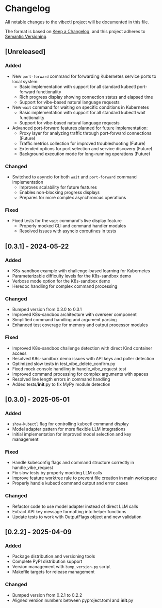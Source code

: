 # Changelog

All notable changes to the vibectl project will be documented in this file.

The format is based on [Keep a Changelog](https://keepachangelog.com/en/1.0.0/),
and this project adheres to [Semantic Versioning](https://semver.org/spec/v2.0.0.html).

## [Unreleased]

### Added
- New `port-forward` command for forwarding Kubernetes service ports to local system
  - Basic implementation with support for all standard kubectl port-forward functionality
  - Rich progress display showing connection status and elapsed time
  - Support for vibe-based natural language requests
- New `wait` command for waiting on specific conditions in Kubernetes
  - Basic implementation with support for all standard kubectl wait functionality
  - Support for vibe-based natural language requests
- Advanced port-forward features planned for future implementation:
  - Proxy layer for analyzing traffic through port-forward connections (Future)
  - Traffic metrics collection for improved troubleshooting (Future)
  - Extended options for port selection and service discovery (Future)
  - Background execution mode for long-running operations (Future)

### Changed
- Switched to asyncio for both `wait` and `port-forward` command implementation
  - Improves scalability for future features
  - Enables non-blocking progress displays
  - Prepares for more complex asynchronous operations

### Fixed
- Fixed tests for the `wait` command's live display feature
  - Properly mocked CLI and command handler modules
  - Resolved issues with asyncio coroutines in tests

## [0.3.1] - 2024-05-22

### Added
- K8s-sandbox example with challenge-based learning for Kubernetes
- Parameterizable difficulty levels for the K8s-sandbox demo
- Verbose mode option for the K8s-sandbox demo
- Heredoc handling for complex command processing

### Changed
- Bumped version from 0.3.0 to 0.3.1
- Improved K8s-sandbox architecture with overseer component
- Simplified command handling and argument parsing
- Enhanced test coverage for memory and output processor modules

### Fixed
- Improved K8s-sandbox challenge detection with direct Kind container access
- Resolved K8s-sandbox demo issues with API keys and poller detection
- Optimized slow tests in test_vibe_delete_confirm.py
- Fixed mock console handling in handle_vibe_request test
- Improved command processing for complex arguments with spaces
- Resolved line length errors in command handling
- Added tests/__init__.py to fix MyPy module detection

## [0.3.0] - 2025-05-01

### Added
- `show-kubectl` flag for controlling kubectl command display
- Model adapter pattern for more flexible LLM integrations
- Initial implementation for improved model selection and key management

### Fixed
- Handle kubeconfig flags and command structure correctly in handle_vibe_request
- Fix slow tests by properly mocking LLM calls
- Improve feature worktree rule to prevent file creation in main workspace
- Properly handle kubectl command output and error cases

### Changed
- Refactor code to use model adapter instead of direct LLM calls
- Extract API key message formatting into helper functions
- Update tests to work with OutputFlags object and new validation

## [0.2.2] - 2025-04-09

### Added
- Package distribution and versioning tools
- Complete PyPI distribution support
- Version management with `bump_version.py` script
- Makefile targets for release management

### Changed
- Bumped version from 0.2.1 to 0.2.2
- Aligned version numbers between pyproject.toml and __init__.py

